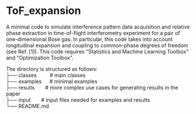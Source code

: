 # ToF_expansion
A minimal code to simulate interference pattern data acquisition and relative phase extraction in time-of-flight interferometry experiment for a pair of one-dimensional Bose gas. In particular, this code takes into account longitudinal expansion and coupling to common-phase degrees of freedom (see Ref. [1]). This code requires "Statistics and Machine Learning Toolbox" and "Optimization Toolbox". 

The directory is structured as follows: <br />
├── classes &emsp;&emsp;                  # main classes  <br />
├── examples &emsp;                 # minimal examples <br />
├── results  &emsp;&ensp;                # more complex use cases for generating results in the paper <br />
├── input    &emsp;&ensp;                # input files needed for examples and results <br />
└── README.md <br />
